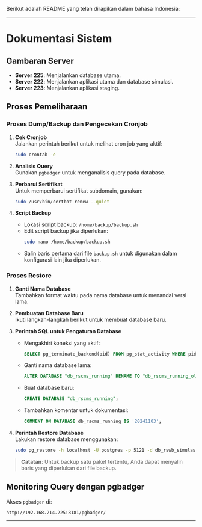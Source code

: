 Berikut adalah README yang telah dirapikan dalam bahasa Indonesia:

---

# Dokumentasi Sistem

## Gambaran Server

- **Server 225**: Menjalankan database utama.
- **Server 222**: Menjalankan aplikasi utama dan database simulasi.
- **Server 223**: Menjalankan aplikasi staging.

## Proses Pemeliharaan

### Proses Dump/Backup dan Pengecekan Cronjob

1. **Cek Cronjob**  
   Jalankan perintah berikut untuk melihat cron job yang aktif:
   ```bash
   sudo crontab -e
   ```

2. **Analisis Query**  
   Gunakan `pgbadger` untuk menganalisis query pada database.

3. **Perbarui Sertifikat**  
   Untuk memperbarui sertifikat subdomain, gunakan:
   ```bash
   sudo /usr/bin/certbot renew --quiet
   ```

4. **Script Backup**  
   - Lokasi script backup: `/home/backup/backup.sh`
   - Edit script backup jika diperlukan:
     ```bash
     sudo nano /home/backup/backup.sh
     ```
   - Salin baris pertama dari file `backup.sh` untuk digunakan dalam konfigurasi lain jika diperlukan.

### Proses Restore

1. **Ganti Nama Database**  
   Tambahkan format waktu pada nama database untuk menandai versi lama.

2. **Pembuatan Database Baru**  
   Ikuti langkah-langkah berikut untuk membuat database baru.

3. **Perintah SQL untuk Pengaturan Database**
   - Mengakhiri koneksi yang aktif:
     ```sql
     SELECT pg_terminate_backend(pid) FROM pg_stat_activity WHERE pid <> pg_backend_pid() AND datname = 'db_rscms_running';
     ```
   - Ganti nama database lama:
     ```sql
     ALTER DATABASE "db_rscms_running" RENAME TO "db_rscms_running_old";
     ```
   - Buat database baru:
     ```sql
     CREATE DATABASE "db_rscms_running";
     ```
   - Tambahkan komentar untuk dokumentasi:
     ```sql
     COMMENT ON DATABASE db_rscms_running IS '20241103';
     ```

4. **Perintah Restore Database**  
   Lakukan restore database menggunakan:
   ```bash
   sudo pg_restore -h localhost -U postgres -p 5121 -d db_rswb_simulasi -v "filepath_backup"
   ```

> **Catatan**: Untuk backup satu paket tertentu, Anda dapat menyalin baris yang diperlukan dari file backup.

## Monitoring Query dengan pgbadger

Akses `pgbadger` di:
```
http://192.168.214.225:8181/pgbadger/
```

---